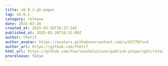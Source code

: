 ```yaml
---
title: v0.0.1-gh-pages
tag: v0.0.1
category: release
date: 2025-03-26
created_at: 2025-03-26T18:27:34Z
published_at: 2025-03-26T18:31:09Z
author: thetif
author_avatar: https://avatars.githubusercontent.com/u/62778?v=4
author_url: https://github.com/thetif
html_url: https://github.com/FearlessSolutions/publish-playwright/releases/tag/v0.0.1
prerelease: false
---
```




